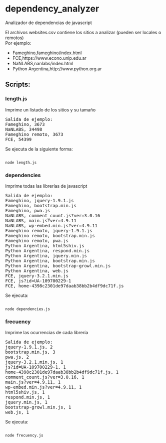 # dependency_analyzer
Analizador de dependencias de javascript


El archivos websites.csv contiene los sitios a analizar (pueden ser locales o remotos)
<br>
Por ejemplo:
<ul>
<li>Fameghino,fameghino/index.html</li>
<li>FCE,https://www.econo.unlp.edu.ar</li>
<li>NaNLABS,nanlabs/index.html</li>
<li>Python Argentina,http://www.python.org.ar</li>
</ul>

<h2>Scripts:</h2>

<h3>length.js</h3>

<p>Imprime un listado de los sitios y su tamaño</p>
<pre>
Salida de ejemplo:
Fameghino, 3673
NaNLABS, 34498
Fameghino remoto, 3673
FCE, 54399
</pre>
Se ejecuta de la siguiente forma:
<pre><code>
node length.js
</code></pre>


<h3>dependencies</h3>


<p>Imprime todas las librerías de javascript</p>
<pre>
Salida de ejemplo:
Fameghino, jquery-1.9.1.js
Fameghino, bootstrap.min.js
Fameghino, pwa.js
NaNLABS, comment_count.js?ver=3.0.16
NaNLABS, main.js?ver=4.9.11
NaNLABS, wp-embed.min.js?ver=4.9.11
Fameghino remoto, jquery-1.9.1.js
Fameghino remoto, bootstrap.min.js
Fameghino remoto, pwa.js
Python Argentina, html5shiv.js
Python Argentina, respond.min.js
Python Argentina, jquery.min.js
Python Argentina, bootstrap.min.js
Python Argentina, bootstrap-growl.min.js
Python Argentina, web.js
FCE, jquery-3.2.1.min.js
FCE, js?id=UA-109700229-1
FCE, home-4398c2301de97daab38bb2b4df9dc71f.js
</pre>

Se ejecuta:
<pre><code>
node dependencies.js
</code></pre>


<h3>frecuency</h3>

<p>Imprime las ocurrencias de cada librería</p>
<pre>
Salida de ejemplo:
jquery-1.9.1.js, 2
bootstrap.min.js, 3
pwa.js, 2
jquery-3.2.1.min.js, 1
js?id=UA-109700229-1, 1
home-4398c2301de97daab38bb2b4df9dc71f.js, 1
comment_count.js?ver=3.0.16, 1
main.js?ver=4.9.11, 1
wp-embed.min.js?ver=4.9.11, 1
html5shiv.js, 1
respond.min.js, 1
jquery.min.js, 1
bootstrap-growl.min.js, 1
web.js, 1
</pre>

Se ejecuta:
<pre><code>
node frecuency.js
</code></pre>
